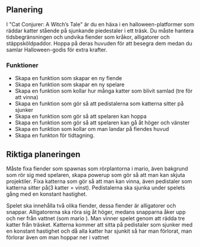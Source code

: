 ## Planering
I "Cat Conjurer: A Witch’s Tale" är du en häxa i en halloween-platformer som räddar katter stående på sjunkande piedestaler i ett träsk. Du måste hantera tidsbegränsningen och undvika fiender som kråkor, alligatorer och stäppsköldpaddor. Hoppa på deras huvuden för att besegra dem medan du samlar Halloween-godis för extra krafter.



### Funktioner
* Skapa en funktion som skapar en ny fiende
* Skapa en funktion som skapar en ny spelare
* Skapa en funktion som kollar hur många katter som blivit samlad (tre för att vinna)
* Skapa en funktion som gör så att pedistalerna som katterna sitter på sjunker
* Skapa en funktion som gör så att spelaren kan hoppa
* Skapa en funktion som gör så att spelaren kan gå åt höger och vänster
* Skapa en funktion som kollar om man landar på fiendes huvud
* Skapa en funkton för tidtagning.


## Riktiga planeringen
Måste fixa fiender som spawnas som rörplantorna i mario, även bakgrund som rör sig med spelaren, skapa powerup som gör så att man kan skjuta projektiler. Fixa katterna som gör så att man kan vinna, även pedistaler som katterna sitter på(3 katter = vinst). Pedistalerna ska sjunka under spelets gång med en konstant hastighet. 

Spelet ska innehålla två olika fiender, dessa fiender är alligatorer och snappar. Alligatorerna ska röra sig åt höger, medans snapparna åker upp och ner från vattnet (som mario ). Man vinner spelet genom att rädda tre katter från träsket. Katterna kommer att sitta på pedistaler som sjunker med en konstant hastighet och då alla katter har sjunkit så har man förlorat, man förlorar även om man hoppar ner i vattnet 
